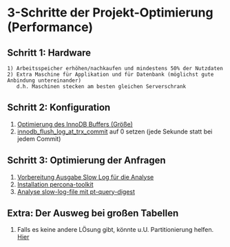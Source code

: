 # 3-Schritte der Projekt-Optimierung (Performance) 

## Schritt 1: Hardware 

```
1) Arbeitsspeicher erhöhen/nachkaufen und mindestens 50% der Nutzdaten 
2) Extra Maschine für Applikation und für Datenbank (möglichst gute Anbindung untereinander)
   d.h. Maschinen stecken am besten gleichen Serverschrank 
```

## Schritt 2: Konfiguration 

  1. [Optimierung des InnoDB Buffers (Größe)](innodb/innodb.md) 
  1. [innodb_flush_log_at_trx_commit](innodb/innodb.md) auf 0 setzen (jede Sekunde statt bei jedem Commit) 

## Schritt 3: Optimierung der Anfragen 

  1. [Vorbereitung Ausgabe Slow Log für die Analyse](slow-query-log.md)
  1. [Installation percona-toolkit](tools/percona-toolkit.md)
  1. [Analyse slow-log-file mit pt-query-digest](tools/pt-query-digest.md)

## Extra: Der Ausweg bei großen Tabellen 

  1. Falls es keine andere LÖsung gibt, könnte u.U. Partitionierung helfen. [Hier](partitions/partitions-explain.md)
